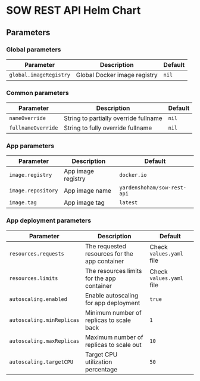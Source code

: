 # SOW REST API Helm Chart

## Parameters

### Global parameters

| Parameter              | Description                  | Default |
| ---------------------- | ---------------------------- | ------- |
| `global.imageRegistry` | Global Docker image registry | `nil`   |

### Common parameters

| Parameter          | Description                           | Default |
| ------------------ | ------------------------------------- | ------- |
| `nameOverride`     | String to partially override fullname | `nil`   |
| `fullnameOverride` | String to fully override fullname     | `nil`   |

### App parameters

| Parameter          | Description        | Default                     |
| ------------------ | ------------------ | --------------------------- |
| `image.registry`   | App image registry | `docker.io`                 |
| `image.repository` | App image name     | `yardenshoham/sow-rest-api` |
| `image.tag`        | App image tag      | `latest`                    |

### App deployment parameters

| Parameter                 | Description                                   | Default                  |
| ------------------------- | --------------------------------------------- | ------------------------ |
| `resources.requests`      | The requested resources for the app container | Check `values.yaml` file |
| `resources.limits`        | The resources limits for the app container    | Check `values.yaml` file |
| `autoscaling.enabled`     | Enable autoscaling for app deployment         | `true`                   |
| `autoscaling.minReplicas` | Minimum number of replicas to scale back      | `1`                      |
| `autoscaling.maxReplicas` | Maximum number of replicas to scale out       | `10`                     |
| `autoscaling.targetCPU`   | Target CPU utilization percentage             | `50`                     |
